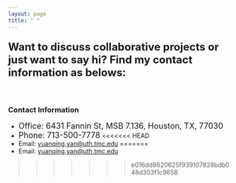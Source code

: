 ```yaml
---
layout: page
title: " "
---
```


### <font size="+2">Want to discuss collaborative projects or just want to say hi? Find my contact information as belows:</font> 
#### <br/>
### Contact Information
* <font size="+1">Office: 6431 Fannin St, MSB 7.136, Houston, TX, 77030</font>
* <font size="+1">Phone: 713-500-7778</font>
<<<<<<< HEAD
* Email: [yuanqing.yan@uth.tmc.edu](mailto:yuanqing.yan@uth.tmc.edu)
=======
* Email: [yuanqing.yan@uth.tmc.edu](mailto:yuanqing.yan@uth.tmc.edu)
>>>>>>> e016dd8620625f939107828bdb048d303f1c9658
